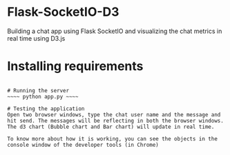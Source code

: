 # Flask-SocketIO-D3
Building a chat app using Flask SocketIO and visualizing the chat metrics in real time using D3.js

# Installing requirements
~~~~ pip install -r requirements.txt ~~~~

# Running the server
~~~~ python app.py ~~~~

# Testing the application
Open two browser windows, type the chat user name and the message and hit send. The messages will be reflecting in both the browser windows.
The d3 chart (Bubble chart and Bar chart) will update in real time.

To know more about how it is working, you can see the objects in the console window of the developer tools (in Chrome)
